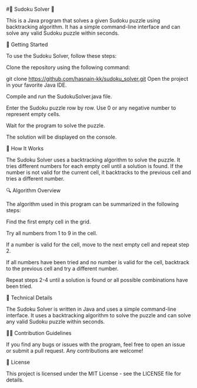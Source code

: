 #🧩 Sudoku Solver 🧩

This is a Java program that solves a given Sudoku puzzle using backtracking algorithm. It has a simple command-line interface and can solve any valid Sudoku puzzle within seconds.

🚀 Getting Started

To use the Sudoku Solver, follow these steps:

Clone the repository using the following command:

git clone https://github.com/hasnain-kk/sudoku_solver.git
Open the project in your favorite Java IDE.

Compile and run the SudokuSolver.java file.

Enter the Sudoku puzzle row by row. Use 0 or any negative number to represent empty cells.

Wait for the program to solve the puzzle.

The solution will be displayed on the console.

📝 How It Works

The Sudoku Solver uses a backtracking algorithm to solve the puzzle. It tries different numbers for each empty cell until a solution is found. If the number is not valid for the current cell, it backtracks to the previous cell and tries a different number.

🔍 Algorithm Overview

The algorithm used in this program can be summarized in the following steps:

Find the first empty cell in the grid.

Try all numbers from 1 to 9 in the cell.

If a number is valid for the cell, move to the next empty cell and repeat step 2.

If all numbers have been tried and no number is valid for the cell, backtrack to the previous cell and try a different number.

Repeat steps 2-4 until a solution is found or all possible combinations have been tried.

🤖 Technical Details

The Sudoku Solver is written in Java and uses a simple command-line interface. It uses a backtracking algorithm to solve the puzzle and can solve any valid Sudoku puzzle within seconds.

👨‍💻 Contribution Guidelines

If you find any bugs or issues with the program, feel free to open an issue or submit a pull request. Any contributions are welcome!

📜 License

This project is licensed under the MIT License - see the LICENSE file for details.
